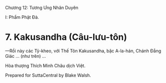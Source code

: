  

Chương 12: Tương Ưng Nhân Duyên

I: Phẩm Phật Ðà.

# 7\. Kakusandha (Câu-lưu-tôn)

—Rồi này các Tỷ-kheo, với Thế Tôn Kakusandha, bậc A-la-hán, Chánh Ðẳng Giác … (như trên) …

Hòa thượng Thích Minh Châu dịch Việt.

Prepared for SuttaCentral by Blake Walsh.